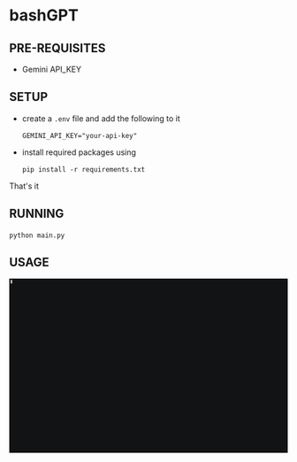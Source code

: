 # bashGPT
## PRE-REQUISITES
- Gemini API_KEY
## SETUP
- create a `.env` file and add the following to it
  ```
  GEMINI_API_KEY="your-api-key"
  ```
- install required packages using
  ```
  pip install -r requirements.txt
  ```
That's it

## RUNNING
```
python main.py
```

## USAGE
<p align="center">
<img src="demo.gif">
</p>

